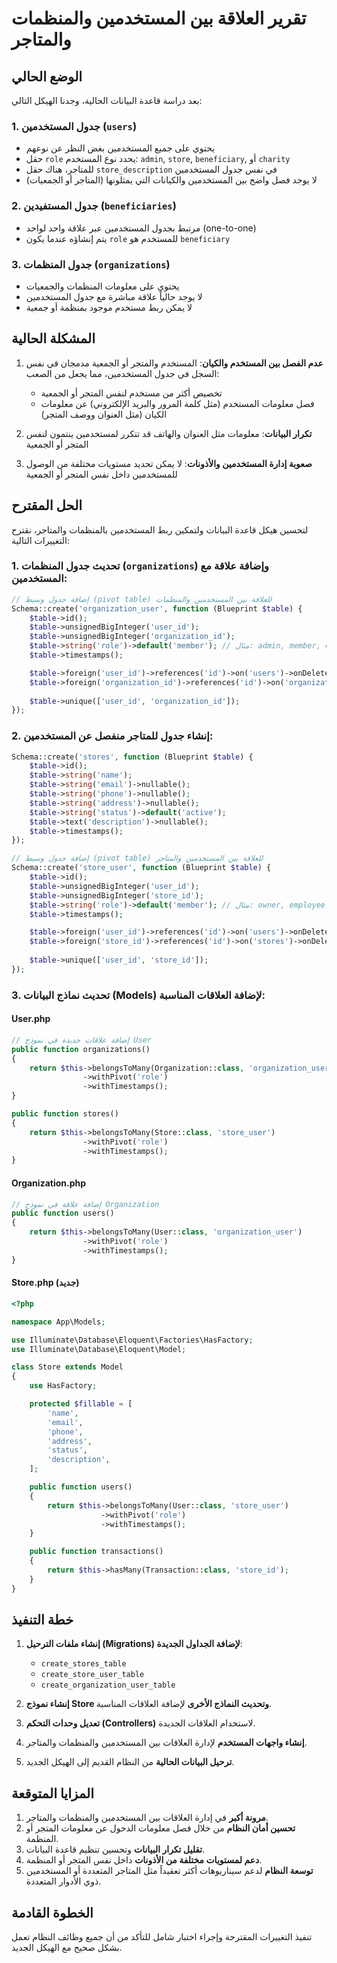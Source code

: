 # تقرير العلاقة بين المستخدمين والمنظمات والمتاجر

## الوضع الحالي

بعد دراسة قاعدة البيانات الحالية، وجدنا الهيكل التالي:

### 1. جدول المستخدمين (`users`)
- يحتوي على جميع المستخدمين بغض النظر عن نوعهم
- حقل `role` يحدد نوع المستخدم: `admin`, `store`, `beneficiary`, أو `charity`
- للمتاجر، هناك حقل `store_description` في نفس جدول المستخدمين
- لا يوجد فصل واضح بين المستخدمين والكيانات التي يمثلونها (المتاجر أو الجمعيات)

### 2. جدول المستفيدين (`beneficiaries`)
- مرتبط بجدول المستخدمين عبر علاقة واحد لواحد (one-to-one)
- يتم إنشاؤه عندما يكون `role` للمستخدم هو `beneficiary`

### 3. جدول المنظمات (`organizations`)
- يحتوي على معلومات المنظمات والجمعيات
- لا يوجد حالياً علاقة مباشرة مع جدول المستخدمين
- لا يمكن ربط مستخدم موجود بمنظمة أو جمعية

## المشكلة الحالية

1. **عدم الفصل بين المستخدم والكيان**: المستخدم والمتجر أو الجمعية مدمجان في نفس السجل في جدول المستخدمين، مما يجعل من الصعب:
   - تخصيص أكثر من مستخدم لنفس المتجر أو الجمعية
   - فصل معلومات المستخدم (مثل كلمة المرور والبريد الإلكتروني) عن معلومات الكيان (مثل العنوان ووصف المتجر)

2. **تكرار البيانات**: معلومات مثل العنوان والهاتف قد تتكرر لمستخدمين ينتمون لنفس المتجر أو الجمعية

3. **صعوبة إدارة المستخدمين والأذونات**: لا يمكن تحديد مستويات مختلفة من الوصول للمستخدمين داخل نفس المتجر أو الجمعية

## الحل المقترح

لتحسين هيكل قاعدة البيانات ولتمكين ربط المستخدمين بالمنظمات والمتاجر، نقترح التغييرات التالية:

### 1. تحديث جدول المنظمات (`organizations`) وإضافة علاقة مع المستخدمين:

```php
// إضافة جدول وسيط (pivot table) للعلاقة بين المستخدمين والمنظمات
Schema::create('organization_user', function (Blueprint $table) {
    $table->id();
    $table->unsignedBigInteger('user_id');
    $table->unsignedBigInteger('organization_id');
    $table->string('role')->default('member'); // مثال: admin, member, etc.
    $table->timestamps();

    $table->foreign('user_id')->references('id')->on('users')->onDelete('cascade');
    $table->foreign('organization_id')->references('id')->on('organizations')->onDelete('cascade');
    
    $table->unique(['user_id', 'organization_id']);
});
```

### 2. إنشاء جدول للمتاجر منفصل عن المستخدمين:

```php
Schema::create('stores', function (Blueprint $table) {
    $table->id();
    $table->string('name');
    $table->string('email')->nullable();
    $table->string('phone')->nullable();
    $table->string('address')->nullable();
    $table->string('status')->default('active');
    $table->text('description')->nullable();
    $table->timestamps();
});

// إضافة جدول وسيط (pivot table) للعلاقة بين المستخدمين والمتاجر
Schema::create('store_user', function (Blueprint $table) {
    $table->id();
    $table->unsignedBigInteger('user_id');
    $table->unsignedBigInteger('store_id');
    $table->string('role')->default('member'); // مثال: owner, employee, etc.
    $table->timestamps();

    $table->foreign('user_id')->references('id')->on('users')->onDelete('cascade');
    $table->foreign('store_id')->references('id')->on('stores')->onDelete('cascade');
    
    $table->unique(['user_id', 'store_id']);
});
```

### 3. تحديث نماذج البيانات (Models) لإضافة العلاقات المناسبة:

#### User.php
```php
// إضافة علاقات جديدة في نموذج User
public function organizations()
{
    return $this->belongsToMany(Organization::class, 'organization_user')
                ->withPivot('role')
                ->withTimestamps();
}

public function stores()
{
    return $this->belongsToMany(Store::class, 'store_user')
                ->withPivot('role')
                ->withTimestamps();
}
```

#### Organization.php
```php
// إضافة علاقة في نموذج Organization
public function users()
{
    return $this->belongsToMany(User::class, 'organization_user')
                ->withPivot('role')
                ->withTimestamps();
}
```

#### Store.php (جديد)
```php
<?php

namespace App\Models;

use Illuminate\Database\Eloquent\Factories\HasFactory;
use Illuminate\Database\Eloquent\Model;

class Store extends Model
{
    use HasFactory;

    protected $fillable = [
        'name',
        'email',
        'phone',
        'address',
        'status',
        'description',
    ];

    public function users()
    {
        return $this->belongsToMany(User::class, 'store_user')
                    ->withPivot('role')
                    ->withTimestamps();
    }

    public function transactions()
    {
        return $this->hasMany(Transaction::class, 'store_id');
    }
}
```

## خطة التنفيذ

1. **إنشاء ملفات الترحيل (Migrations) لإضافة الجداول الجديدة**:
   - `create_stores_table`
   - `create_store_user_table`
   - `create_organization_user_table`

2. **إنشاء نموذج Store وتحديث النماذج الأخرى** لإضافة العلاقات المناسبة.

3. **تعديل وحدات التحكم (Controllers)** لاستخدام العلاقات الجديدة.

4. **إنشاء واجهات المستخدم** لإدارة العلاقات بين المستخدمين والمنظمات والمتاجر.

5. **ترحيل البيانات الحالية** من النظام القديم إلى الهيكل الجديد.

## المزايا المتوقعة

1. **مرونة أكبر** في إدارة العلاقات بين المستخدمين والمنظمات والمتاجر.
2. **تحسين أمان النظام** من خلال فصل معلومات الدخول عن معلومات المتجر أو المنظمة.
3. **تقليل تكرار البيانات** وتحسين تنظيم قاعدة البيانات.
4. **دعم لمستويات مختلفة من الأذونات** داخل نفس المتجر أو المنظمة.
5. **توسعة النظام** لدعم سيناريوهات أكثر تعقيداً مثل المتاجر المتعددة أو المستخدمين ذوي الأدوار المتعددة.

## الخطوة القادمة

تنفيذ التغييرات المقترحة وإجراء اختبار شامل للتأكد من أن جميع وظائف النظام تعمل بشكل صحيح مع الهيكل الجديد. 